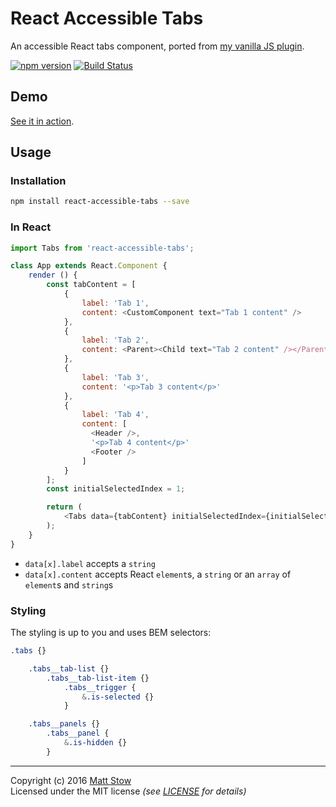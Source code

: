 # React Accessible Tabs

An accessible React tabs component, ported from [my vanilla JS plugin](http://codepen.io/stowball/pen/xVWwWe).

[![npm version](https://badge.fury.io/js/react-accessible-tabs.svg)](https://badge.fury.io/js/react-accessible-tabs)
[![Build Status](https://travis-ci.org/stowball/react-accessible-tabs.svg?branch=master)](https://travis-ci.org/stowball/react-accessible-tabs)

## Demo

[See it in action](https://stowball.github.io/react-accessible-tabs/).

## Usage

### Installation

```sh
npm install react-accessible-tabs --save
```

### In React

```js
import Tabs from 'react-accessible-tabs';

class App extends React.Component {
    render () {
        const tabContent = [
            {
                label: 'Tab 1',
                content: <CustomComponent text="Tab 1 content" />
            },
            {
                label: 'Tab 2',
                content: <Parent><Child text="Tab 2 content" /></Parent>
            },
            {
                label: 'Tab 3',
                content: '<p>Tab 3 content</p>'
            },
            {
                label: 'Tab 4',
                content: [
                  <Header />,
                  '<p>Tab 4 content</p>'
                  <Footer />
                ]
            }
        ];
        const initialSelectedIndex = 1;

        return (
            <Tabs data={tabContent} initialSelectedIndex={initialSelectedIndex} />
        );
    }
}
```

* `data[x].label` accepts a `string`
* `data[x].content` accepts React `element`s, a `string` or an `array` of `element`s and `string`s

### Styling

The styling is up to you and uses BEM selectors:

```scss
.tabs {}

    .tabs__tab-list {}
        .tabs__tab-list-item {}
            .tabs__trigger {
                &.is-selected {}
            }

    .tabs__panels {}
        .tabs__panel {
            &.is-hidden {}
        }
```

---

Copyright (c) 2016 [Matt Stow](http://mattstow.com)  
Licensed under the MIT license *(see [LICENSE](https://github.com/stowball/react-accessible-tabs/blob/master/LICENSE) for details)*
